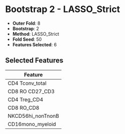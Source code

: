 # Bootstrap 2 - LASSO_Strict

- **Outer Fold**: 8
- **Bootstrap**: 2
- **Method**: LASSO_Strict
- **Fold Seed**: 50
- **Features Selected**: 6

## Selected Features

| Feature |
|---------|
| CD4 Tconv_total |
| CD8 RO CD27_CD3 |
| CD4 Treg_CD4 |
| CD8 RO_CD8 |
| NKCD56hi_nonTnonB |
| CD16mono_myeloid |
